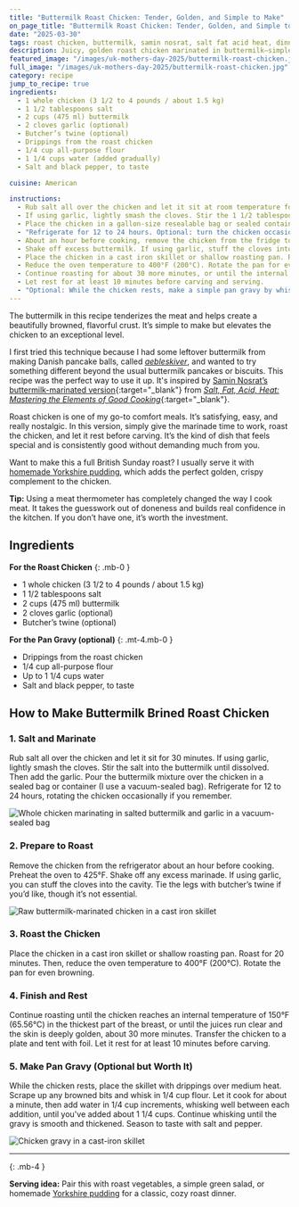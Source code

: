 ```yaml
---
title: "Buttermilk Roast Chicken: Tender, Golden, and Simple to Make"
on_page_title: "Buttermilk Roast Chicken: Tender, Golden, and Simple to Make"
date: "2025-03-30"
tags: roast chicken, buttermilk, samin nosrat, salt fat acid heat, dinner, food tradition, meal prep
description: Juicy, golden roast chicken marinated in buttermilk—simple, comforting, and inspired by Samin Nosrat’s iconic recipe.
featured_image: "/images/uk-mothers-day-2025/buttermilk-roast-chicken.jpg"
full_image: "/images/uk-mothers-day-2025/buttermilk-roast-chicken.jpg"
category: recipe
jump_to_recipe: true
ingredients:
  - 1 whole chicken (3 1/2 to 4 pounds / about 1.5 kg)
  - 1 1/2 tablespoons salt
  - 2 cups (475 ml) buttermilk
  - 2 cloves garlic (optional)
  - Butcher’s twine (optional)
  - Drippings from the roast chicken
  - 1/4 cup all-purpose flour
  - 1 1/4 cups water (added gradually)
  - Salt and black pepper, to taste

cuisine: American

instructions:
  - Rub salt all over the chicken and let it sit at room temperature for 30 minutes.
  - If using garlic, lightly smash the cloves. Stir the 1 1/2 tablespoons of salt into the buttermilk until dissolved, then add the garlic.
  - Place the chicken in a gallon-size resealable bag or sealed container (a vacuum-sealed bag works great). Pour in the buttermilk mixture, seal, and squish to coat evenly.
  - "Refrigerate for 12 to 24 hours. Optional: turn the chicken occasionally during marination if you remember."
  - About an hour before cooking, remove the chicken from the fridge to come to room temperature. Preheat the oven to 425°F (220°C).
  - Shake off excess buttermilk. If using garlic, stuff the cloves into the cavity. Tie the legs with butcher’s twine if desired.
  - Place the chicken in a cast iron skillet or shallow roasting pan. Roast for 20 minutes.
  - Reduce the oven temperature to 400°F (200°C). Rotate the pan for even browning.
  - Continue roasting for about 30 more minutes, or until the internal temperature reaches 150°F (65.56°C) in the thickest part of the breast, or juices run clear.
  - Let rest for at least 10 minutes before carving and serving.
  - "Optional: While the chicken rests, make a simple pan gravy by whisking 1/4 cup flour into the drippings, cooking for 1 minute, then gradually whisking in up to 1 1/4 cups water until smooth and thickened. Season with salt and pepper to taste."
---
```


The buttermilk in this recipe tenderizes the meat and helps create a beautifully browned, flavorful crust. It’s simple to make but elevates the chicken to an exceptional level.

I first tried this technique because I had some leftover buttermilk from making Danish pancake balls, called _[aebleskiver](/blog/aebleskiver)_, and wanted to try something different beyond the usual buttermilk pancakes or biscuits. This recipe was the perfect way to use it up. It's inspired by [Samin Nosrat’s buttermilk-marinated version](https://www.saltfatacidheat.com/buttermilkmarinated-roast-chicken){:target="_blank"} from [*Salt, Fat, Acid, Heat: Mastering the Elements of Good Cooking*](https://www.amazon.com/Salt-Fat-Acid-Heat-Mastering/dp/1476753830/ref=sr_1_1){:target="_blank"}.

Roast chicken is one of my go-to comfort meals. It’s satisfying, easy, and really nostalgic. In this version, simply give the marinade time to work, roast the chicken, and let it rest before carving. It’s the kind of dish that feels special and is consistently good without demanding much from you.

Want to make this a full British Sunday roast? I usually serve it with <a href="/blog/yorkshire-pudding" title="Yorkshire pudding recipe from Evercooked">homemade Yorkshire pudding</a>, which adds the perfect golden, crispy complement to the chicken.

**Tip:** Using a meat thermometer has completely changed the way I cook meat. It takes the guesswork out of doneness and builds real confidence in the kitchen. If you don’t have one, it’s worth the investment.

<h2 id="recipe-target">Ingredients</h2>

**For the Roast Chicken**
{: .mb-0 }

- 1 whole chicken (3 1/2 to 4 pounds / about 1.5 kg)
- 1 1/2 tablespoons salt
- 2 cups (475 ml) buttermilk
- 2 cloves garlic (optional)
- Butcher’s twine (optional)

**For the Pan Gravy (optional)**
{: .mt-4.mb-0 }

- Drippings from the roast chicken
- 1/4 cup all-purpose flour
- Up to 1 1/4 cups water
- Salt and black pepper, to taste

## How to Make Buttermilk Brined Roast Chicken

### **1. Salt and Marinate**
Rub salt all over the chicken and let it sit for 30 minutes. If using garlic, lightly smash the cloves. Stir the salt into the buttermilk until dissolved. Then add the garlic. Pour the buttermilk mixture over the chicken in a sealed bag or container (I use a vacuum-sealed bag). Refrigerate for 12 to 24 hours, rotating the chicken occasionally if you remember.

![Whole chicken marinating in salted buttermilk and garlic in a vacuum-sealed bag](/images/uk-mothers-day-2025/marinating-buttermilk-roast-chicken.jpg)

### **2. Prepare to Roast**
Remove the chicken from the refrigerator about an hour before cooking. Preheat the oven to 425°F. Shake off any excess marinade. If using garlic, you can stuff the cloves into the cavity. Tie the legs with butcher’s twine if you’d like, though it’s not essential.

![Raw buttermilk-marinated chicken in a cast iron skillet](/images/uk-mothers-day-2025/raw-buttermilk-roast-chicken.jpg)

### **3. Roast the Chicken**
Place the chicken in a cast iron skillet or shallow roasting pan. Roast for 20 minutes. Then, reduce the oven temperature to 400°F (200°C). Rotate the pan for even browning.

### **4. Finish and Rest**
Continue roasting until the chicken reaches an internal temperature of 150°F (65.56°C) in the thickest part of the breast, or until the juices run clear and the skin is deeply golden, about 30 more minutes. Transfer the chicken to a plate and tent with foil. Let it rest for at least 10 minutes before carving.

### **5. Make Pan Gravy (Optional but Worth It)**
While the chicken rests, place the skillet with drippings over medium heat. Scrape up any browned bits and whisk in 1/4 cup flour. Let it cook for about a minute, then add water in 1/4 cup increments, whisking well between each addition, until you've added about 1 1/4 cups. Continue whisking until the gravy is smooth and thickened. Season to taste with salt and pepper.

![Chicken gravy in a cast-iron skillet](/images/uk-mothers-day-2025/chicken-gravy.jpg)

---
{: .mb-4 }

<p><strong>Serving idea:</strong> Pair this with roast vegetables, a simple green salad, or homemade <a href="/blog/yorkshire-pudding">Yorkshire pudding</a> for a classic, cozy roast dinner.</p>
